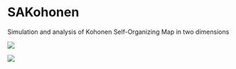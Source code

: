 # SAKohonen
Simulation and analysis of Kohonen Self-Organizing Map in two dimensions

![](https://github.com/augustomatheuss/kohonen-som/blob/master/2D-simulation-analysis/screenshot1.jpg)  

![](https://github.com/augustomatheuss/kohonen-som/blob/master/2D-simulation-analysis/screenshot2.jpg)
